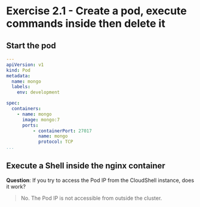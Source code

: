 
# Exercise 2.1 - Create a pod, execute commands inside then delete it

## Start the pod

```yaml
---
apiVersion: v1
kind: Pod
metadata:
  name: mongo
  labels:
    env: development

spec:
  containers:
    - name: mongo
      image: mongo:7
      ports:
          - containerPort: 27017
            name: mongo
            protocol: TCP
...
```

## Execute a Shell inside the nginx container

**Question**: If you try to access the Pod IP from the CloudShell instance, does it work?
> No. The Pod IP is not accessible from outside the cluster.
